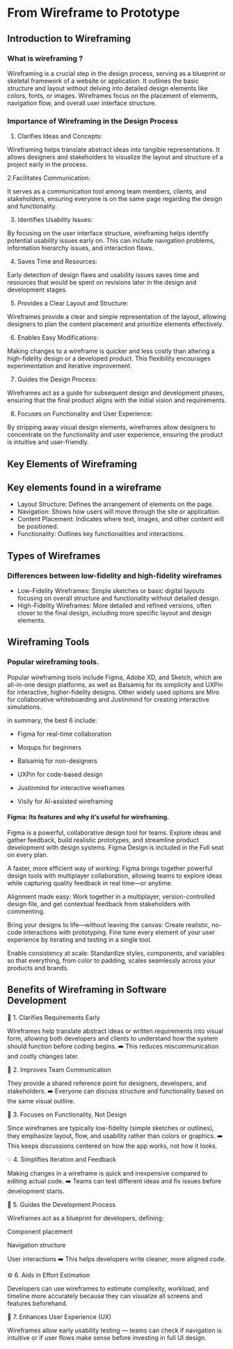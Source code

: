# From Wireframe to Prototype

## Introduction to Wireframing

### What is wireframing ?
Wireframing is a crucial step in the design process, serving as a blueprint or skeletal framework of a website or application. It outlines the basic structure and layout without delving into detailed design elements like colors, fonts, or images. Wireframes focus on the placement of elements, navigation flow, and overall user interface structure.

### Importance of Wireframing in the Design Process

1. Clarifies Ideas and Concepts:

Wireframing helps translate abstract ideas into tangible representations. It allows designers and stakeholders to visualize the layout and structure of a project early in the process.

2.Facilitates Communication:

It serves as a communication tool among team members, clients, and stakeholders, ensuring everyone is on the same page regarding the design and functionality.

3. Identifies Usability Issues:

By focusing on the user interface structure, wireframing helps identify potential usability issues early on. This can include navigation problems, information hierarchy issues, and interaction flaws.

4. Saves Time and Resources:

Early detection of design flaws and usability issues saves time and resources that would be spent on revisions later in the design and development stages.

5. Provides a Clear Layout and Structure:

Wireframes provide a clear and simple representation of the layout, allowing designers to plan the content placement and prioritize elements effectively.

6. Enables Easy Modifications:

Making changes to a wireframe is quicker and less costly than altering a high-fidelity design or a developed product. This flexibility encourages experimentation and iterative improvement.

7. Guides the Design Process:

Wireframes act as a guide for subsequent design and development phases, ensuring that the final product aligns with the initial vision and requirements.

8. Focuses on Functionality and User Experience:

By stripping away visual design elements, wireframes allow designers to concentrate on the functionality and user experience, ensuring the product is intuitive and user-friendly.


## Key Elements of Wireframing

## Key elements found in a wireframe 

- Layout Structure: Defines the arrangement of elements on the page.
- Navigation: Shows how users will move through the site or application.
- Content Placement: Indicates where text, images, and other content will be positioned.
- Functionality: Outlines key functionalities and interactions.


## Types of Wireframes

### Differences between low-fidelity and high-fidelity wireframes

- Low-Fidelity Wireframes: Simple sketches or basic digital layouts focusing on overall structure and functionality without detailed design.
- High-Fidelity Wireframes: More detailed and refined versions, often closer to the final design, including more specific layout and design elements.


## Wireframing Tools

### Popular wireframing tools.
Popular wireframing tools include Figma, Adobe XD, and Sketch, which are all-in-one design platforms, as well as Balsamiq for its simplicity and UXPin for interactive, higher-fidelity designs. Other widely used options are Miro for collaborative whiteboarding and Justinmind for creating interactive simulations. 

in summary, the best 6 include:  
- Figma for real-time collaboration

- Moqups for beginners

- Balsamiq for non-designers

- UXPin for code-based design

- Justinmind for interactive wireframes

- Visily for AI-assisted wireframing

#### Figma: Its features and why it’s useful for wireframing.
Figma is a powerful, collaborative design tool for teams. Explore ideas and gather feedback, build realistic prototypes, and streamline product development with design systems. Figma Design is included in the Full seat on every plan.

A faster, more efficient way of working: 
Figma brings together powerful design tools with multiplayer collaboration, allowing teams to explore ideas while capturing quality feedback in real time—or anytime.

Alignment made easy: 
Work together in a multiplayer, version-controlled design file, and get contextual feedback from stakeholders with commenting.

Bring your designs to life—without leaving the canvas:
Create realistic, no-code interactions with prototyping. Fine tune every element of your user experience by iterating and testing in a single tool.

Enable consistency at scale:
Standardize styles, components, and variables so that everything, from color to padding, scales seamlessly across your products and brands.


## Benefits of Wireframing in Software Development
🧩 1. Clarifies Requirements Early

Wireframes help translate abstract ideas or written requirements into visual form, allowing both developers and clients to understand how the system should function before coding begins.
➡️ This reduces miscommunication and costly changes later.

🧠 2. Improves Team Communication

They provide a shared reference point for designers, developers, and stakeholders.
➡️ Everyone can discuss structure and functionality based on the same visual outline.

🎯 3. Focuses on Functionality, Not Design

Since wireframes are typically low-fidelity (simple sketches or outlines), they emphasize layout, flow, and usability rather than colors or graphics.
➡️ This keeps discussions centered on how the app works, not how it looks.

💡 4. Simplifies Iteration and Feedback

Making changes in a wireframe is quick and inexpensive compared to editing actual code.
➡️ Teams can test different ideas and fix issues before development starts.

🧱 5. Guides the Development Process

Wireframes act as a blueprint for developers, defining:

Component placement

Navigation structure

User interactions
➡️ This helps developers write cleaner, more aligned code.

⚙️ 6. Aids in Effort Estimation

Developers can use wireframes to estimate complexity, workload, and timeline more accurately because they can visualize all screens and features beforehand.

📱 7. Enhances User Experience (UX)

Wireframes allow early usability testing — teams can check if navigation is intuitive or if user flows make sense before investing in full UI design.


